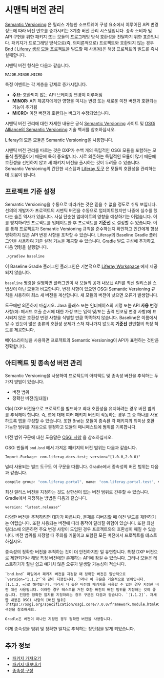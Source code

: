 # 시맨틱 버전 관리

[Semantic Versioning](https://semver.org) 은 릴리스 가능한 소프트웨어 구성 요소에서 이루어진 API 변경 정도에 따라 버전 번호를 증가시키는 3계층 버전 관리 시스템입니다. 종속 소비자 및 API 구현을 위한 패키지 또는 모듈의 프로그래밍 방식 호환성을 전달하기 위한 표준입니다. 패키지가 프로그래밍 방식으로(즉, 의미론적으로) 프로젝트와 호환되지 않는 경우 [Bnd](http://bnd.bndtools.org) ( [Liferay 생성 모듈 프로젝트](../../building-applications/tooling/blade-cli/generating-projects-with-blade-cli.md)을 빌드할 때 사용됨)은 해당 프로젝트의 빌드를 즉시 실패합니다.

시맨틱 버전 형식은 다음과 같습니다.

```
MAJOR.MINOR.MICRO
```

특정 이벤트는 각 계층을 강제로 증가시킵니다.

* **주요:** 호환되지 않는 API 브레이킹 변경이 이루어짐
* **MINOR:** API 제공자에게만 영향을 미치는 변경 또는 새로운 이전 버전과 호환되는 기능이 추가됨
* **MICRO:** 이전 버전과 호환되는 버그가 수정되었습니다.

시맨틱 버전 관리에 대한 자세한 내용은 공식 [Semantic Versioning](https://semver.org/) 사이트 및 [OSGi Alliance의 Semantic Versioning](http://www.osgi.org/wp-content/uploads/SemanticVersioning1.pdf) 기술 백서를 참조하십시오.

Liferay의 모든 모듈은 Semantic Versioning을 사용합니다.

시맨틱 버전 관리를 따르는 것은 DXP가 수백 개의 독립적인 OSGi 모듈을 포함하는 모듈식 플랫폼이기 때문에 특히 중요합니다. 서로 의존하는 독립적인 모듈이 많기 때문에 호환성을 선언하지 않고 새 패키지 버전을 출시하는 것이 두려울 수 있습니다. Semantic Versioning의 간단한 시스템과 [Liferay 도구](../../building-applications/tooling/developer-tools-overview.md) 은 모듈의 호환성을 관리하는 데 도움이 됩니다.

## 프로젝트 기준 설정

Semantic Versioning을 수동으로 따라가는 것은 믿을 수 없을 정도로 쉬워 보입니다. 선의의 개발자가 프로젝트의 시맨틱 버전을 수동으로 업데이트했지만 나중에 실수를 했다는 슬픈 역사가 있습니다. 사실 단순한 업데이트의 영향을 예상하기는 어렵습니다. 이를 방지하려면 프로젝트를 업데이트한 후 프로젝트를 **기준선** 로 설정할 수 있습니다. 이를 통해 프로젝트가 Semantic Versioning 규칙을 준수하는지 확인하고 인간에게 항상 명확하지 않은 API 변경 사항을 포착할 수 있습니다. Liferay의 Baseline Gradle 플러그인을 사용하여 기준 설정 기능을 제공할 수 있습니다. Gradle 빌드 구성에 추가하고 다음 명령을 실행합니다.

```bash
./gradlew baseline
```

이 Baseline Gradle 플러그인 플러그인은 기본적으로 [Liferay Workspace](../../building-applications/tooling/liferay-workspace/what-is-liferay-workspace.md) 에서 제공되지 않습니다.

`baseline` 명령을 실행하면 플러그인이 새 모듈의 공개 내보낸 API를 최신 릴리스된 스냅샷이 아닌 모듈과 비교합니다. 변경 사항이 있으면 OSGi Semantic Versioning 규칙을 사용하여 최소 새 버전을 계산합니다. 새 모듈의 버전이 낮으면 오류가 발생합니다.

도구에만 의존하지 마십시오. Java 클래스 또는 인터페이스의 서명 또는 API **사용** 변경 사항(예: 메서드 호출 순서에 대한 가정 또는 입력 및/또는 출력 인코딩 변경 사항)에 표시되지 않은 호환성 변경 사항을 식별할 만큼 똑똑하지 않습니다. Baseline은 이름에서 알 수 있듯이 많은 종류의 호환성 문제가 스쳐 지나가지 않도록 **기준선** 편안함의 특정 척도를 제공합니다.

베이스라이닝을 사용하면 프로젝트의 Semantic Versioning이 API가 표현하는 것만큼 정확합니다.

## 아티팩트 및 종속성 버전 관리

Semantic Versioning을 사용하여 프로젝트의 아티팩트 및 종속성 버전을 추적하는 두 가지 방법이 있습니다.

* 버전 범위
* 정확한 버전(일대일)

여러 DXP 버전용으로 프로젝트를 빌드하고 최대 호환성을 유지하려는 경우 버전 범위를 추적해야 합니다. 즉, 앱에 대해 여러 패키지 버전이 작동하는 경우 그 중 하나를 사용하도록 앱을 구성할 수 있습니다. 또한 Bnd는 모듈이 종속된 각 패키지의 의미상 호환 가능한 범위를 자동으로 결정하고 모듈의 매니페스트에 범위를 기록합니다.

버전 범위 구문에 대한 도움말은 [OSGi 사양](https://osgi.org/specification/osgi.core/7.0.0/framework.module.html#i3189032) 을 참조하십시오.

OSGi 번들의 `bnd.bnd` 에서 가져온 패키지의 버전 범위는 다음과 같습니다.

```properties
Import-Package: com.liferay.docs.test; version="[1.0.0,2.0.0)"
```

널리 사용되는 빌드 도구도 이 구문을 따릅니다. Gradle에서 종속성의 버전 범위는 다음과 같습니다.

```groovy
compile group: "com.liferay.portal", name: "com.liferay.portal.test", version: "[1.0.0,2.0.0)"
```

최신 릴리스 버전을 지정하는 것도 상한선이 없는 버전 범위로 간주할 수 있습니다. Gradle에서 지정하는 방법은 다음과 같습니다.

```properties
version: "latest.release"`
```

다양한 버전을 추적하려면 대가가 따릅니다. 문제를 디버깅할 때 이전 빌드를 재현하기는 어렵습니다. 또한 사용되는 버전에 따라 동작이 달라질 위험이 있습니다. 또한 최신 릴리스에 의존하면 주요 변경 사항이 도입된 경우 프로젝트와의 호환성이 깨질 수 있습니다. 버전 범위를 지정할 때 주의를 기울이고 포함된 모든 버전에서 프로젝트를 테스트하십시오.

종속성의 정확한 버전을 추적하는 것이 더 안전하지만 덜 유연합니다. 특정 DXP 버전으로 제한되거나 해당 특정 버전에만 존재하는 API에 잠길 수 있습니다. 그러나 모듈은 테스트하기가 훨씬 쉽고 예기치 않은 오류가 발생할 가능성이 적습니다.

```{note}
`bnd.bnd` 파일에서 패키지 버전을 지정할 때 정확한 버전은 일반적으로 `version="1.1.2"`와 같이 지정됩니다. 그러나 이 구문은 기술적으로 범위입니다. [1.1.2, ∞)로 해석됩니다. 따라서 더 높은 버전의 패키지를 사용할 수 있는 경우 지정한 버전 대신 사용됩니다. 이러한 경우 테스트를 거친 호환 버전의 버전 범위를 지정하는 것이 좋습니다. 진정한 정확한 일치를 지정하려는 경우 구문은 다음과 같습니다. `[1.1.2]`. 자세한 내용은 OSGi 사양의 [버전 범위](https://osgi.org/specification/osgi.core/7.0.0/framework.module.html#i3189032) 섹션을 참조하세요.

Gradle은 버전이 하나만 지정된 경우 정확한 버전을 사용합니다.
```

이제 종속성을 범위 및 정확한 일치로 추적하는 장단점을 알게 되었습니다.

## 추가 정보

* [패키지 가져오기](./importing-packages.md)
* [패키지 내보내기](./exporting-packages.md)
* [종속성 구성](./configuring-dependencies.md)
